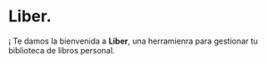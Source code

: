 # Liber.
¡ Te damos la bienvenida a **Liber**, una herramienra para gestionar tu biblioteca de libros personal.
